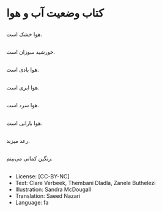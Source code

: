# کتاب وضعیت آب و هوا

##
هوا خشک است.

##
خورشید سوزان است.

##
هوا بادی است.

##
هوا ابری است.

##
هوا سرد است.

##
هوا بارانی است.

##
رعد میزند.

##
رنگین کمانی می‌‌بینم.

##
* License: [CC-BY-NC]
* Text: Clare Verbeek, Thembani Dladla, Zanele Buthelezi
* Illustration: Sandra McDougall
* Translation: Saeed Nazari
* Language: fa
